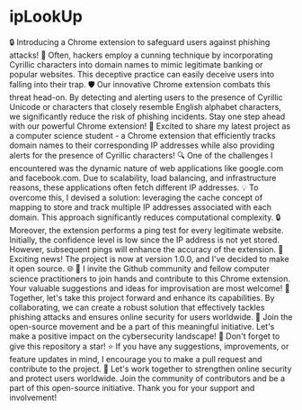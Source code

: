 # ipLookUp
🔒 Introducing a Chrome extension to safeguard users against phishing attacks!
🔎 Often, hackers employ a cunning technique by incorporating Cyrillic characters into domain names to mimic legitimate banking or popular websites. This deceptive practice can easily deceive users into falling into their trap.
🛡️ Our innovative Chrome extension combats this threat head-on. By detecting and alerting users to the presence of Cyrillic Unicode or characters that closely resemble English alphabet characters, we significantly reduce the risk of phishing incidents.
Stay one step ahead with our powerful Chrome extension!
🚀 Excited to share my latest project as a computer science student - a Chrome extension that efficiently tracks domain names to their corresponding IP addresses while also providing alerts for the presence of Cyrillic characters!
🔍 One of the challenges I encountered was the dynamic nature of web applications like google.com and facebook.com. Due to scalability, load balancing, and infrastructure reasons, these applications often fetch different IP addresses.
💡 To overcome this, I devised a solution: leveraging the cache concept of mapping to store and track multiple IP addresses associated with each domain. This approach significantly reduces computational complexity.
🔒 Moreover, the extension performs a ping test for every legitimate website. Initially, the confidence level is low since the IP address is not yet stored. However, subsequent pings will enhance the accuracy of the extension.
🎉 Exciting news! The project is now at version 1.0.0, and I've decided to make it open source. 🌐
🤝 I invite the Github community and fellow computer science practitioners to join hands and contribute to this Chrome extension. Your valuable suggestions and ideas for improvisation are most welcome!
🙏 Together, let's take this project forward and enhance its capabilities. By collaborating, we can create a robust solution that effectively tackles phishing attacks and ensures online security for users worldwide.
🚀 Join the open-source movement and be a part of this meaningful initiative. Let's make a positive impact on the cybersecurity landscape!
🌟 Don't forget to give this repository a star! ⭐️ If you have any suggestions, improvements, or feature updates in mind, I encourage you to make a pull request and contribute to the project.
🚀 Let's work together to strengthen online security and protect users worldwide. Join the community of contributors and be a part of this open-source initiative.
Thank you for your support and involvement!

